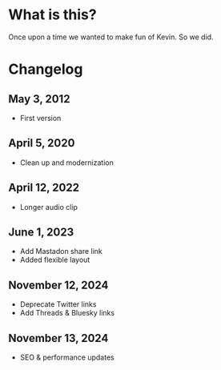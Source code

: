 # What is this?

Once upon a time we wanted to make fun of Kevin.
So we did.

# Changelog

## May 3, 2012
- First version

## April 5, 2020
- Clean up and modernization

## April 12, 2022
- Longer audio clip

## June 1, 2023
- Add Mastadon share link
- Added flexible layout

## November 12, 2024
- Deprecate Twitter links
- Add Threads & Bluesky links

## November 13, 2024
- SEO & performance updates